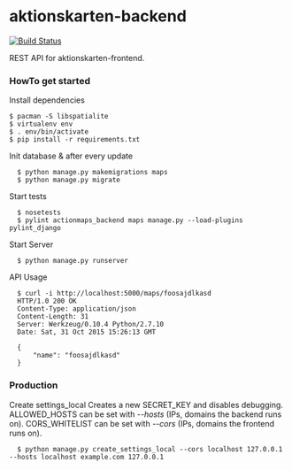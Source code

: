 # aktionskarten-backend

[![Build Status](https://travis-ci.org/KartographischeAktion/aktionskarten-backend.svg?branch=master)](https://travis-ci.org/KartographischeAktion/aktionskarten-backend)

REST API for aktionskarten-frontend.

### HowTo get started

Install dependencies
```
$ pacman -S libspatialite
$ virtualenv env
$ . env/bin/activate
$ pip install -r requirements.txt
```

Init database & after every update
```
  $ python manage.py makemigrations maps
  $ python manage.py migrate
```

Start tests
```
  $ nosetests
  $ pylint actionmaps_backend maps manage.py --load-plugins pylint_django
```

Start Server
```
  $ python manage.py runserver
```

API Usage
```
  $ curl -i http://localhost:5000/maps/foosajdlkasd
  HTTP/1.0 200 OK
  Content-Type: application/json
  Content-Length: 31
  Server: Werkzeug/0.10.4 Python/2.7.10
  Date: Sat, 31 Oct 2015 15:26:13 GMT

  {
      "name": "foosajdlkasd"
  }
```

### Production

Create settings_local
  Creates a new SECRET_KEY and disables debugging.
  ALLOWED_HOSTS can be set with *--hosts* (IPs, domains the backend runs on).
  CORS_WHITELIST can be set with *--cors* (IPs, domains the frontend runs on).
```
  $ python manage.py create_settings_local --cors localhost 127.0.0.1 --hosts localhost example.com 127.0.0.1
```

